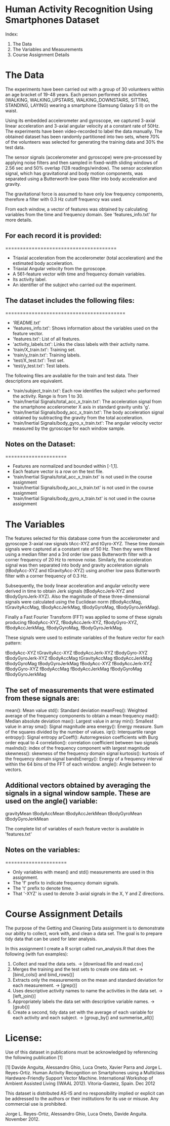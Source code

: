 # Human Activity Recognition Using Smartphones Dataset

Index:
1. The Data
2. The Variables and Measurements
3. Course Assignment Details


# The Data
The experiments have been carried out with a group of 30 volunteers within an age bracket of 19-48 years. 
Each person performed six activities (WALKING, WALKING_UPSTAIRS, WALKING_DOWNSTAIRS, SITTING, STANDING, LAYING) 
wearing a smartphone (Samsung Galaxy S II) on the waist.
 
Using its embedded accelerometer and gyroscope, we captured 3-axial linear acceleration and 3-axial angular velocity 
at a constant rate of 50Hz. 
The experiments have been video-recorded to label the data manually. 
The obtained dataset has been randomly partitioned into two sets, 
where 70% of the volunteers was selected for generating the training data and 30% the test data. 

The sensor signals (accelerometer and gyroscope) were pre-processed 
by applying noise filters and then sampled in fixed-width sliding windows of 2.56 sec and 50% overlap (128 readings/window). 
The sensor acceleration signal, which has gravitational and body motion components, 
was separated using a Butterworth low-pass filter into body acceleration and gravity. 

The gravitational force is assumed to have only low frequency components, 
therefore a filter with 0.3 Hz cutoff frequency was used. 

From each window, a vector of features was obtained by calculating variables from the time and frequency domain. 
See 'features_info.txt' for more details. 

## For each record it is provided:
======================================

- Triaxial acceleration from the accelerometer (total acceleration) and the estimated body acceleration.
- Triaxial Angular velocity from the gyroscope. 
- A 561-feature vector with time and frequency domain variables. 
- Its activity label. 
- An identifier of the subject who carried out the experiment.

## The dataset includes the following files:
=========================================

- 'README.txt'
- 'features_info.txt': 	Shows information about the variables used on the feature vector.
- 'features.txt': 	List of all features.
- 'activity_labels.txt': Links the class labels with their activity name.
- 'train/X_train.txt': 	Training set.
- 'train/y_train.txt': 	Training labels.
- 'test/X_test.txt': 	Test set.
- 'test/y_test.txt': 	Test labels.

The following files are available for the train and test data. Their descriptions are equivalent. 

- 'train/subject_train.txt': Each row identifies the subject who performed the activity. Range is from 1 to 30. 
- 'train/Inertial Signals/total_acc_x_train.txt': The acceleration signal from the smartphone accelerometer X axis in standard gravity units 'g'. 
- 'train/Inertial Signals/body_acc_x_train.txt': The body acceleration signal obtained by subtracting the gravity from the total acceleration. 
- 'train/Inertial Signals/body_gyro_x_train.txt': The angular velocity vector measured by the gyroscope for each window sample. 

## Notes on the Dataset: 
=====================
- Features are normalized and bounded within [-1,1].
- Each feature vector is a row on the text file.
- 'train/Inertial Signals/total_acc_x_train.txt' is not used in the course assignment
- 'train/Inertial Signals/body_acc_x_train.txt' is not used in the course assignment
- 'train/Inertial Signals/body_gyro_x_train.txt' is not used in the course assignment

# The Variables

The features selected for this database come from the accelerometer and gyroscope 3-axial raw signals tAcc-XYZ and tGyro-XYZ. 
These time domain signals were captured at a constant rate of 50 Hz. 
Then they were filtered using a median filter and a 3rd order low pass Butterworth filter with a corner frequency of 20 Hz to remove noise.
Similarly, the acceleration signal was then separated into body and 
gravity acceleration signals (tBodyAcc-XYZ and tGravityAcc-XYZ) 
using another low pass Butterworth filter with a corner frequency of 0.3 Hz.

Subsequently, the body linear acceleration and 
angular velocity were derived in time to obtain Jerk signals (tBodyAccJerk-XYZ and tBodyGyroJerk-XYZ). 
Also the magnitude of these three-dimensional signals were calculated using 
the Euclidean norm (tBodyAccMag, tGravityAccMag, tBodyAccJerkMag, tBodyGyroMag, tBodyGyroJerkMag). 

Finally a Fast Fourier Transform (FFT) was applied to some of these signals producing 
fBodyAcc-XYZ, fBodyAccJerk-XYZ, fBodyGyro-XYZ, fBodyAccJerkMag, fBodyGyroMag, fBodyGyroJerkMag. 

These signals were used to estimate variables of the feature vector for each pattern:

tBodyAcc-XYZ
tGravityAcc-XYZ
tBodyAccJerk-XYZ
tBodyGyro-XYZ
tBodyGyroJerk-XYZ
tBodyAccMag
tGravityAccMag
tBodyAccJerkMag
tBodyGyroMag
tBodyGyroJerkMag
fBodyAcc-XYZ
fBodyAccJerk-XYZ
fBodyGyro-XYZ
fBodyAccMag
fBodyAccJerkMag
fBodyGyroMag
fBodyGyroJerkMag

## The set of measurements that were estimated from these signals are: 

mean(): Mean value
std(): Standard deviation
meanFreq(): Weighted average of the frequency components to obtain a mean frequency
mad(): Median absolute deviation 
max(): Largest value in array
min(): Smallest value in array
sma(): Signal magnitude area
energy(): Energy measure. Sum of the squares divided by the number of values. 
iqr(): Interquartile range 
entropy(): Signal entropy
arCoeff(): Autorregresion coefficients with Burg order equal to 4
correlation(): correlation coefficient between two signals
maxInds(): index of the frequency component with largest magnitude
skewness(): skewness of the frequency domain signal 
kurtosis(): kurtosis of the frequency domain signal 
bandsEnergy(): Energy of a frequency interval within the 64 bins of the FFT of each window.
angle(): Angle between to vectors.


## Additional vectors obtained by averaging the signals in a signal window sample. These are used on the angle() variable:

gravityMean
tBodyAccMean
tBodyAccJerkMean
tBodyGyroMean
tBodyGyroJerkMean

The complete list of variables of each feature vector is available in 'features.txt'

## Notes on the variables:
=====================
- Only variables with mean() and std() measurements are used in this assignment.
- The 'f' prefix to indicate frequency domain signals. 
- The 't' prefix to denote time.  
- That '-XYZ' is used to denote 3-axial signals in the X, Y and Z directions.

# Course Assignment Details
 
The purpose of the Getting and Cleaning Data assignment is to demonstrate our ability to collect,
work with, and clean a data set. The goal is to prepare tidy data that can be used for later analysis.

In this assignment I create a R script called run_analysis.R that does the following (with fun examples):

1. Collect and read the data sets. 
	-> [download.file and read.csv]
2. Merges the training and the test sets to create one data set. 
	-> [bind_cols() and bind_rows()]
3. Extracts only the measurements on the mean and standard deviation for each measurement. 
	-> [grep()]
4. Uses descriptive activity names to name the activities in the data set. 
	-> [left_join()]
5. Appropriately labels the data set with descriptive variable names. 
	-> [gsub()]
6. Create a second, tidy data set with the average of each variable for each activity and each subject. 
	-> [group_by() and summerise_all()]


License:
========
Use of this dataset in publications must be acknowledged by referencing the following publication [1] 

[1] Davide Anguita, 
Alessandro Ghio, 
Luca Oneto, 
Xavier Parra and Jorge L. Reyes-Ortiz. 
Human Activity Recognition on Smartphones using a Multiclass Hardware-Friendly Support Vector Machine. 
International Workshop of Ambient Assisted Living (IWAAL 2012). Vitoria-Gasteiz, Spain. Dec 2012

This dataset is distributed AS-IS and no responsibility implied or explicit can be addressed to the authors or their institutions for its use or misuse. Any commercial use is prohibited.

Jorge L. Reyes-Ortiz, Alessandro Ghio, Luca Oneto, Davide Anguita. November 2012.
